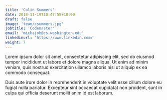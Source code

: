 ```yaml
---
title: 'Colin Summers'
date: 2018-11-19T10:47:58+10:00
draft: false
image: 'team/csummers.jpg'
jobtitle: 'Codemaster'
email: 'michajoh@cs.washington.edu'
linkedinurl: 'https://www.linkedin.com/'
weight: 7
---
```


Lorem ipsum dolor sit amet, consectetur adipiscing elit, sed do eiusmod tempor incididunt ut labore et dolore magna aliqua. Ut enim ad minim veniam, quis nostrud exercitation ullamco laboris nisi ut aliquip ex ea commodo consequat.

Duis aute irure dolor in reprehenderit in voluptate velit esse cillum dolore eu fugiat nulla pariatur. Excepteur sint occaecat cupidatat non proident, sunt in culpa qui officia deserunt mollit anim id est laborum.
